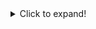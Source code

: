 <details>
  <summary>Click to expand!</summary>
### **recebe**
> nada
### **devolve**
#### Sucess :white_check_mark:
![alt text](https://raw.githubusercontent.com/iptomar/Brandi-2018-2019-Turma-A/master/Server/postman_screenshots/tecnicos/getTecnicoID/Sucess.PNG)
#### Unsucess :x:
##### DB Down
![alt text](https://raw.githubusercontent.com/iptomar/Brandi-2018-2019-Turma-A/master/Server/postman_screenshots/tecnicos/getTecnicoID/DBDown.PNG)
##### No Token
![alt text](https://raw.githubusercontent.com/iptomar/Brandi-2018-2019-Turma-A/master/Server/postman_screenshots/tecnicos/getTecnicoID/NoToken.PNG)
 </details>
